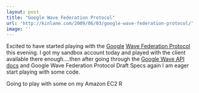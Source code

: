 ```yaml
---
layout: post
title: "Google Wave Federation Protocol"
url: 'http://kinlane.com/2009/06/03/google-wave-federation-protocol/'
image: ''
---
```


Excited to have started playing with the [Google][1] [Wave Federation Protocol][1] this evening. I got my sandbox account today and played with the client available there enough....then after going through the [Google Wave API docs][2] and Google Wave Federation Protocol Draft Specs again I am eager start playing with some code.

Going to play with some on my Amazon EC2 R

   [1]: http://www.waveprotocol.org
   [2]: http://code.google.com/apis/wave/guide.html
